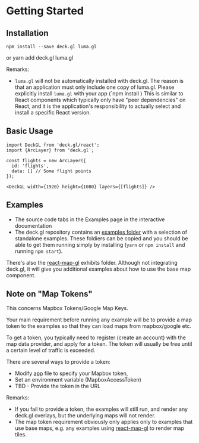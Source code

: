 # Getting Started


## Installation

    npm install --save deck.gl luma.gl
or
    yarn add deck.gl luma.gl

Remarks:
* `luma.gl` will not be automatically installed with deck.gl.
  The reason is that an application must only include one copy of luma.gl.
  Please explicitly install `luma.gl` with your app (`npm install )
  This is similar to React components which typically only have "peer dependencies"
  on React, and it is the application's responsibility to actually
  select and install a specific React version.


## Basic Usage

    import DeckGL from 'deck.gl/react';
    import {ArcLayer} from 'deck.gl';

    const flights = new ArcLayer({
      id: 'flights',
      data: [] // Some flight points
    });

    <DeckGL width={1920} height={1080} layers={[flights]} />


## Examples

* The source code tabs in the Examples page in the interactive documentation
* The deck.gl repository contains an
  [examples folder](https://github.com/uber/deck.gl/tree/master/examples)
  with a selection of standalone examples.
  These foldiers can be copied and you should be able to get them running
  simply by installing (`yarn` or `npm install` and running `npm start`).

There's also the [react-map-gl](https://github.com/uber/react-map-gl) exhibits folder. Although not integrating deck.gl, it will give you additional examples
about how to use the base map component.


## Note on "Map Tokens"

This concerns Mapbox Tokens/Google Map Keys.

Your main requirement before running any example will be to provide a map
token to the examples so that they can load maps from mapbox/google etc.

To get a token, you typically need to register (create an account)
with the map data provider, and apply for a token. The token will usually
be free until a certain level of traffic is exceeded.

There are several ways to provide a token:
* Modify [app](./app.js) file to specify your Mapbox token,
* Set an environment variable (MapboxAccessToken)
* TBD - Provide the token in the URL

Remarks:
* If you fail to provide a token, the examples will still run,
  and render any deck.gl overlays, but the underlying maps will not render.
* The map token requirement obviously only applies only to examples that use
  base maps, e.g. any examples using
  [react-map-gl](https://github.com/uber/react-map-gl) to render map tiles.

